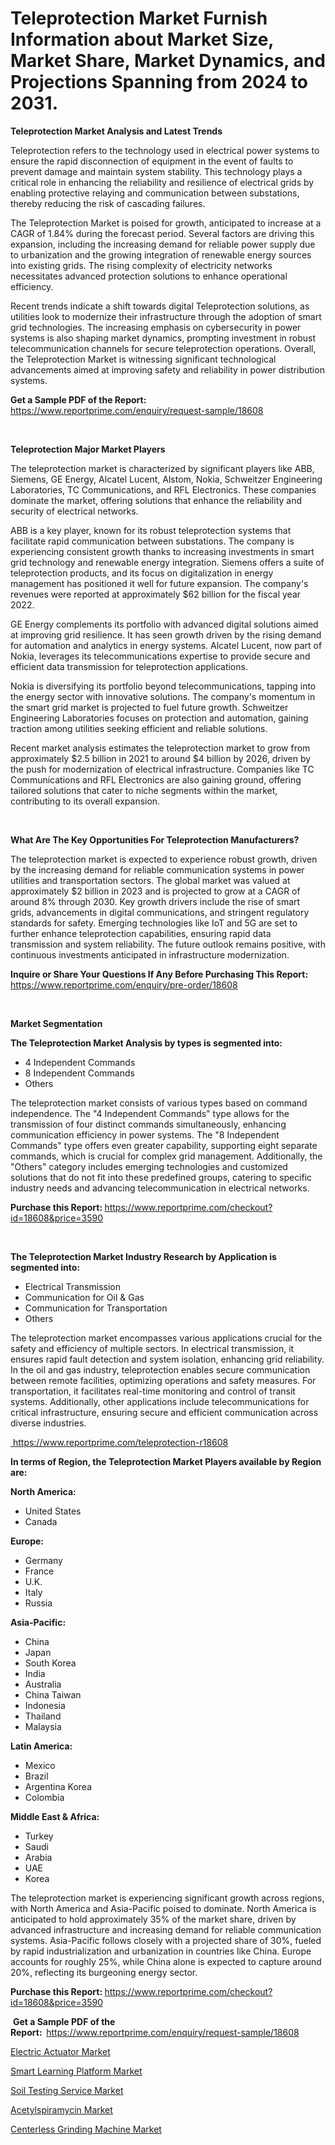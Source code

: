 <p><h1>Teleprotection Market Furnish Information about Market Size, Market Share, Market Dynamics, and Projections Spanning from 2024 to 2031.</h1></p><p><strong>Teleprotection Market Analysis and Latest Trends</strong></p>
<p><p>Teleprotection refers to the technology used in electrical power systems to ensure the rapid disconnection of equipment in the event of faults to prevent damage and maintain system stability. This technology plays a critical role in enhancing the reliability and resilience of electrical grids by enabling protective relaying and communication between substations, thereby reducing the risk of cascading failures.</p><p>The Teleprotection Market is poised for growth, anticipated to increase at a CAGR of 1.84% during the forecast period. Several factors are driving this expansion, including the increasing demand for reliable power supply due to urbanization and the growing integration of renewable energy sources into existing grids. The rising complexity of electricity networks necessitates advanced protection solutions to enhance operational efficiency.</p><p>Recent trends indicate a shift towards digital Teleprotection solutions, as utilities look to modernize their infrastructure through the adoption of smart grid technologies. The increasing emphasis on cybersecurity in power systems is also shaping market dynamics, prompting investment in robust telecommunication channels for secure teleprotection operations. Overall, the Teleprotection Market is witnessing significant technological advancements aimed at improving safety and reliability in power distribution systems.</p></p>
<p><strong>Get a Sample PDF of the Report:&nbsp;</strong> <a href="https://www.reportprime.com/enquiry/request-sample/18608?utm_campaign=31&utm_medium=2&utm_source=Github&utm_content=ia&utm_term=21112024&utm_id=teleprotection">https://www.reportprime.com/enquiry/request-sample/18608</a></p>
<p>&nbsp;</p>
<p><strong>Teleprotection Major Market Players</strong></p>
<p><p>The teleprotection market is characterized by significant players like ABB, Siemens, GE Energy, Alcatel Lucent, Alstom, Nokia, Schweitzer Engineering Laboratories, TC Communications, and RFL Electronics. These companies dominate the market, offering solutions that enhance the reliability and security of electrical networks.</p><p>ABB is a key player, known for its robust teleprotection systems that facilitate rapid communication between substations. The company is experiencing consistent growth thanks to increasing investments in smart grid technology and renewable energy integration. Siemens offers a suite of teleprotection products, and its focus on digitalization in energy management has positioned it well for future expansion. The company's revenues were reported at approximately $62 billion for the fiscal year 2022.</p><p>GE Energy complements its portfolio with advanced digital solutions aimed at improving grid resilience. It has seen growth driven by the rising demand for automation and analytics in energy systems. Alcatel Lucent, now part of Nokia, leverages its telecommunications expertise to provide secure and efficient data transmission for teleprotection applications.</p><p>Nokia is diversifying its portfolio beyond telecommunications, tapping into the energy sector with innovative solutions. The company's momentum in the smart grid market is projected to fuel future growth. Schweitzer Engineering Laboratories focuses on protection and automation, gaining traction among utilities seeking efficient and reliable solutions.</p><p>Recent market analysis estimates the teleprotection market to grow from approximately $2.5 billion in 2021 to around $4 billion by 2026, driven by the push for modernization of electrical infrastructure. Companies like TC Communications and RFL Electronics are also gaining ground, offering tailored solutions that cater to niche segments within the market, contributing to its overall expansion.</p></p>
<p>&nbsp;</p>
<p><strong>What Are The Key Opportunities For Teleprotection Manufacturers?</strong></p>
<p><p>The teleprotection market is expected to experience robust growth, driven by the increasing demand for reliable communication systems in power utilities and transportation sectors. The global market was valued at approximately $2 billion in 2023 and is projected to grow at a CAGR of around 8% through 2030. Key growth drivers include the rise of smart grids, advancements in digital communications, and stringent regulatory standards for safety. Emerging technologies like IoT and 5G are set to further enhance teleprotection capabilities, ensuring rapid data transmission and system reliability. The future outlook remains positive, with continuous investments anticipated in infrastructure modernization.</p></p>
<p><strong>Inquire or Share Your Questions If Any Before Purchasing This Report:</strong> <a href="https://www.reportprime.com/enquiry/pre-order/18608?utm_campaign=31&utm_medium=2&utm_source=Github&utm_content=ia&utm_term=21112024&utm_id=teleprotection">https://www.reportprime.com/enquiry/pre-order/18608</a></p>
<p>&nbsp;</p>
<p><strong>Market Segmentation</strong></p>
<p><strong>The Teleprotection Market Analysis by types is segmented into:</strong></p>
<p><ul><li>4 Independent Commands</li><li>8 Independent Commands</li><li>Others</li></ul></p>
<p><p>The teleprotection market consists of various types based on command independence. The "4 Independent Commands" type allows for the transmission of four distinct commands simultaneously, enhancing communication efficiency in power systems. The "8 Independent Commands" type offers even greater capability, supporting eight separate commands, which is crucial for complex grid management. Additionally, the "Others" category includes emerging technologies and customized solutions that do not fit into these predefined groups, catering to specific industry needs and advancing telecommunication in electrical networks.</p></p>
<p><strong>Purchase this Report:&nbsp;</strong><a href="https://www.reportprime.com/checkout?id=18608&price=3590&utm_campaign=31&utm_medium=2&utm_source=Github&utm_content=ia&utm_term=21112024&utm_id=teleprotection">https://www.reportprime.com/checkout?id=18608&price=3590</a></p>
<p>&nbsp;</p>
<p><strong>The Teleprotection Market Industry Research by Application is segmented into:</strong></p>
<p><ul><li>Electrical Transmission</li><li>Communication for Oil & Gas</li><li>Communication for Transportation</li><li>Others</li></ul></p>
<p><p>The teleprotection market encompasses various applications crucial for the safety and efficiency of multiple sectors. In electrical transmission, it ensures rapid fault detection and system isolation, enhancing grid reliability. In the oil and gas industry, teleprotection enables secure communication between remote facilities, optimizing operations and safety measures. For transportation, it facilitates real-time monitoring and control of transit systems. Additionally, other applications include telecommunications for critical infrastructure, ensuring secure and efficient communication across diverse industries.</p></p>
<p><a href="https://www.reportprime.com/teleprotection-r18608?utm_campaign=31&utm_medium=2&utm_source=Github&utm_content=ia&utm_term=21112024&utm_id=teleprotection">&nbsp;https://www.reportprime.com/teleprotection-r18608</a></p>
<p><strong>In terms of Region, the Teleprotection Market Players available by Region are:</strong></p>
<p>
    <p> <strong> North America: </strong>
        <ul>
            <li>United States</li>
            <li>Canada</li>
        </ul>
        </p> 
    <p> <strong> Europe: </strong>
        <ul>
            <li>Germany</li>
            <li>France</li>
            <li>U.K.</li>
            <li>Italy</li>
            <li>Russia</li>
        </ul>
        </p> 
    <p> <strong> Asia-Pacific: </strong>
        <ul>
            <li>China</li>
            <li>Japan</li>
            <li>South Korea</li>
            <li>India</li>
            <li>Australia</li>
            <li>China Taiwan</li>
            <li>Indonesia</li>
            <li>Thailand</li>
            <li>Malaysia</li>
        </ul>
        </p> 
    <p> <strong> Latin America: </strong>
        <ul>
            <li>Mexico</li>
            <li>Brazil</li>
            <li>Argentina Korea</li>
            <li>Colombia</li>
        </ul>
        </p> 
    <p> <strong> Middle East & Africa: </strong>
        <ul>
            <li>Turkey</li>
            <li>Saudi</li>
            <li>Arabia</li>
            <li>UAE</li>
            <li>Korea</li>
        </ul>
    </p>
    </p>
<p><p>The teleprotection market is experiencing significant growth across regions, with North America and Asia-Pacific poised to dominate. North America is anticipated to hold approximately 35% of the market share, driven by advanced infrastructure and increasing demand for reliable communication systems. Asia-Pacific follows closely with a projected share of 30%, fueled by rapid industrialization and urbanization in countries like China. Europe accounts for roughly 25%, while China alone is expected to capture around 20%, reflecting its burgeoning energy sector.</p></p>
<p><strong>Purchase this Report: </strong><a href="https://www.reportprime.com/checkout?id=18608&price=3590&utm_campaign=31&utm_medium=2&utm_source=Github&utm_content=ia&utm_term=21112024&utm_id=teleprotection">https://www.reportprime.com/checkout?id=18608&price=3590</a></p>
<p>&nbsp;<strong>Get a Sample PDF of the Report:&nbsp;&nbsp;</strong><a href="https://www.reportprime.com/enquiry/request-sample/18608?utm_campaign=31&utm_medium=2&utm_source=Github&utm_content=ia&utm_term=21112024&utm_id=teleprotection">https://www.reportprime.com/enquiry/request-sample/18608</a></p>
<p><strong></strong></p>
<p><p><a href="https://github.com/MonroeBullock54/Market-Research-Report-List-1/blob/main/electric-actuator-market.md?utm_campaign=31&utm_medium=2&utm_source=Github&utm_content=ia&utm_term=21112024&utm_id=teleprotection">Electric Actuator Market</a></p><p><a href="https://www.linkedin.com/pulse/smart-learning-platform-market-growth-challenges-projections-5txhe?utm_campaign=31&utm_medium=2&utm_source=Github&utm_content=ia&utm_term=21112024&utm_id=teleprotection">Smart Learning Platform Market</a></p><p><a href="https://www.linkedin.com/pulse/soil-testing-service-market-insights-industry-development-9px1e?utm_campaign=31&utm_medium=2&utm_source=Github&utm_content=ia&utm_term=21112024&utm_id=teleprotection">Soil Testing Service Market</a></p><p><a href="https://issuu.com/reportprime-2/docs/acetylspiramycin-market-size-2030.p_e8df14a48de9c9?utm_campaign=31&utm_medium=2&utm_source=Github&utm_content=ia&utm_term=21112024&utm_id=teleprotection">Acetylspiramycin Market</a></p><p><a href="https://github.com/juniordelafrance/Market-Research-Report-List-5/blob/main/centerless-grinding-machine-market.md?utm_campaign=31&utm_medium=2&utm_source=Github&utm_content=ia&utm_term=21112024&utm_id=teleprotection">Centerless Grinding Machine Market</a></p></p>